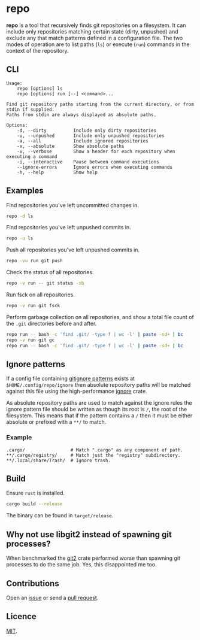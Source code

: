 # repo

**repo** is a tool that recursively finds git repositories on a filesystem. It can include only repositories matching certain state (dirty, unpushed) and exclude any that match patterns defined in a configuration file. The two modes of operation are to list paths (`ls`) or execute (`run`) commands in the context of the repository.

## CLI

```
Usage:
    repo [options] ls
    repo [options] run [--] <command>...

Find git repository paths starting from the current directory, or from stdin if supplied.
Paths from stdin are always displayed as absolute paths.

Options:
    -d, --dirty          Include only dirty repositories
    -u, --unpushed       Include only unpushed repositories
    -a, --all            Include ignored repositories
    -x, --absolute       Show absolute paths
    -v, --verbose        Show a header for each repository when executing a command
    -i, --interactive    Pause between command executions
    --ignore-errors      Ignore errors when executing commands
    -h, --help           Show help
```

## Examples

Find repositories you've left uncommitted changes in.

```bash
repo -d ls
```

Find repositories you've left unpushed commits in.

```bash
repo -u ls
```

Push all repositories you've left unpushed commits in.

```bash
repo -vu run git push
```

Check the status of all repositories.

```bash
repo -v run -- git status -sb
```

Run fsck on all repositories.

```bash
repo -v run git fsck
```

Perform garbage collection on all repositories, and show a total file count of the `.git` directories before and after.

```bash
repo run -- bash -c 'find .git/ -type f | wc -l' | paste -sd+ | bc
repo -v run git gc
repo run -- bash -c 'find .git/ -type f | wc -l' | paste -sd+ | bc
```

## Ignore patterns

If a config file containing [gitignore patterns](https://git-scm.com/docs/gitignore) exists at `$HOME/.config/repo/ignore` then absolute repository paths will be matched against this file using the high-performance [ignore](https://docs.rs/ignore) crate.

As absolute repository paths are used to match against the ignore rules the ignore pattern file should be written as though its root is `/`, the root of the filesystem. This means that if the pattern contains a `/` then it must be either absolute or prefixed with a `**/` to match.

### Example

```
.cargo/                 # Match ".cargo" as any component of path.
**/.cargo/registry/     # Match just the "registry" subdirectory.
**/.local/share/Trash/  # Ignore trash.
```

## Build

Ensure `rust` is installed.

```bash
cargo build --release
```

The binary can be found in `target/release`.

## Why not use libgit2 instead of spawning git processes?

When benchmarked the [git2](https://docs.rs/git2) crate performed worse than spawning git processes to do the same job. Yes, this disappointed me too.

## Contributions

Open an [issue](https://github.com/crdx/repo/issues) or send a [pull request](https://github.com/crdx/repo/pulls).

## Licence

[MIT](LICENCE.md).
